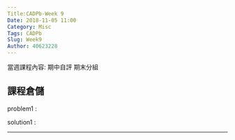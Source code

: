 ```yaml
---
Title:CADPb-Week 9
Date: 2018-11-05 11:00
Category: Misc
Tags: CADPb
Slug: Week9
Author: 40623228
---
```


當週課程內容:
期中自評
期末分組
<!-- PELICAN_END_SUMMARY -->

課程倉儲
----
problem1 : 

solution1 : 

----





